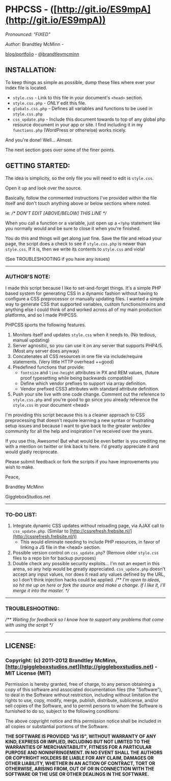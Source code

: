 # PHPCSS - ([http://git.io/ES9mpA](http://git.io/ES9mpA))

*Pronounced: "FIXED"*

*Author:* Brandtley McMinn -

[blog/portfolio](http://giggleboxstudios.net) - [@brandtleymcminn](http://twitter.com/brandtleymcminn)


## INSTALLATION:
To keep things as simple as possible, dump these files where ever your index file is located.

+ <code>style.css</code> - Link to this file in your document's <code>&lt;head&gt;</code> section.
+ <code>style.css.php</code> - *ONLY* edit this file.
+ <code>globals.css.php</code> - Defines all variables and functions to be used in <code>style.css.php</code>
+ <code>css_update.php</code> - Include this document towards to top of any global php resource document in your app or site. I find including it in my <code>functions.php</code> (WordPress or otherwise) works nicely.

And you're done! Well... Almost.

The next section goes over some of the finer points.


## GETTING STARTED:
The idea is simplicity, so the only file you will need to edit is <code>style.css</code>.

Open it up and look over the source.

Basically, follow the commented instructions I've provided within the file itself and don't touch anything above or below sections where noted.

ie: _/* DON'T EDIT [ABOVE/BELOW] THIS LINE */_

When you call a function or a variable, just open up a <code>&lt;?php</code> statement like you normally would and be sure to close it when you're finished.

You do this and things will get along just fine. Save the file and reload your page, the script does a check to see if <code>style.css.php</code> is newer than <code>style.css</code>. If it is, then we write its contents to <code>style.css</code> and viola!

(See TROUBLESHOOTING if you have any issues)


- - -


### AUTHOR'S NOTE:
I made this script because I like to set-and-forget things. It's a simple PHP based system for generating CSS in a dynamic fashion without having to configure a CSS preprocessor or manually updating files. I wanted a simple way to generate CSS that supported variables, custom functions/mixins and anything else I could think of and worked across all of my main production platforms, and so I made PHPCSS.

PHPCSS sports the following features.

1. Monitors itself and updates <code>style.css</code> when it needs to. (No tedious, manual updating)
2. Server agnositic, so you can use it on any server that supports PHP4/5. (Most any server does anyway)
3. Concatenates all CSS resources in one file via include/require statements. (Very little HTTP overhead ++good)
4. Predefined functions that provide:
    - <code>fontsize</code> and <code>line-height</code> attributes in PX and REM values, (future proof typesetting while being backwards compatible)
    - Define which vendor prefixes to support via array definition.
    - Vendor prefixed CSS3 attributes with standard attribute definition.
5. Push your site live with one code change. Comment out the reference to <code>style.css.php</code> and you're good to go since you already reference the <code>style.css</code> in your document &lt;head&gt;

I'm providing this script because this is a cleaner approach to CSS preprocessing that doesn't require learning a new syntax or frustrating setup issues and because I want to give back to the greater web/dev community for all the help and inspiration I've received over the years.

If you use this, Awesome! But what would be even better is you crediting me with a mention on twitter or link back to here. I'd greatly appreciate it and would gladly reciprocate.

Please submit feedback or fork the scripts if you have improvements you wish to make.

Peace,

Brandtley McMinn

GiggleboxStudios.net


- - -


### TO-DO LIST:

1. Integrate dynamic CSS updates without reloading page, via AJAX call to <code>css_update.php</code>. (Similar to [http://cssrefresh.frebsite.nl/](http://cssrefresh.frebsite.nl/))
    - This would eliminate needing to include PHP resources, in favor of linking a JS file in the &lt;head&gt; section.
2. Possible version control on <code>css_update.php</code>? (Remove older <code>style.css</code> files to a repo bin for backup purposes)
3. Double check any possible security exploits... I'm not an expert in this arena, so any help would be greatly appreciated. <code>css_update.php</code> doesn't accept any input values, nor does it read any values defined by the URL, so I don't think injection hacks could be applied.
_/** I'm open to ideas, so hit me up on here or fork the source and make a change. If I like it, I'll merge it into the master. */_


- - -


### TROUBLESHOOTING:
_/** Waiting for feedback so I know how to support any problems that come with using the script */_


- - -

## LICENSE:

### Copyright: (c) 2011-2012 Brandtley McMinn, [http://giggleboxstudios.net](http://giggleboxstudios.net) - MIT License (MIT)

Permission is hereby granted, free of charge, to any person obtaining a copy of this software and associated documentation files (the "Software"), to deal in the Software without restriction, including without limitation the rights to use, copy, modify, merge, publish, distribute, sublicense, and/or sell copies of the Software, and to permit persons to whom the Software is furnished to do so, subject to the following conditions:

The above copyright notice and this permission notice shall be included in all copies or substantial portions of the Software.

__THE SOFTWARE IS PROVIDED "AS IS", WITHOUT WARRANTY OF ANY KIND, EXPRESS OR IMPLIED, INCLUDING BUT NOT LIMITED TO THE WARRANTIES OF MERCHANTABILITY, FITNESS FOR A PARTICULAR PURPOSE AND NONINFRINGEMENT. IN NO EVENT SHALL THE AUTHORS OR COPYRIGHT HOLDERS BE LIABLE FOR ANY CLAIM, DAMAGES OR OTHER LIABILITY, WHETHER IN AN ACTION OF CONTRACT, TORT OR OTHERWISE, ARISING FROM, OUT OF OR IN CONNECTION WITH THE SOFTWARE OR THE USE OR OTHER DEALINGS IN THE SOFTWARE.__
